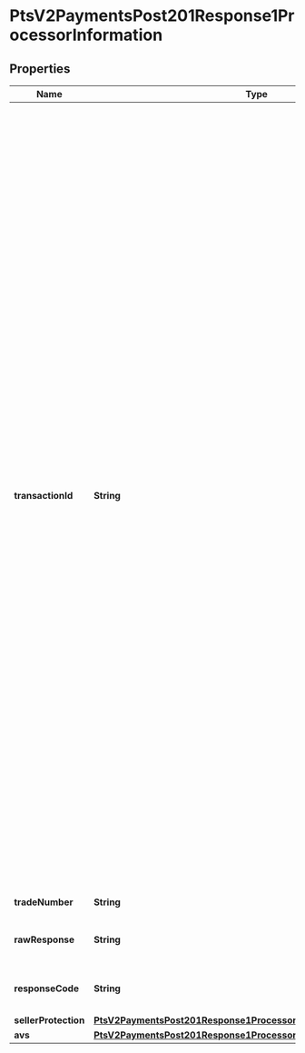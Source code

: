 
# PtsV2PaymentsPost201Response1ProcessorInformation

## Properties
Name | Type | Description | Notes
------------ | ------------- | ------------- | -------------
**transactionId** | **String** | Network transaction identifier (TID). You can use this value to identify a specific transaction when you are discussing the transaction with your processor. Not all processors provide this value.  Returned by the authorization service.  #### PIN debit Transaction identifier generated by the processor.  Returned by PIN debit credit.  #### GPX Processor transaction ID.  #### Cielo For Cielo, this value is the non-sequential unit (NSU) and is supported for all transactions. The value is generated by Cielo or the issuing bank.  #### Comercio Latino For Comercio Latino, this value is the proof of sale or non-sequential unit (NSU) number generated by the acquirers Cielo and Rede, or the issuing bank.  #### CyberSource through VisaNet and GPN For details about this value for CyberSource through VisaNet and GPN, see \&quot;Network Transaction Identifiers\&quot; in [Credit Card Services Using the SCMP API.](https://apps.cybersource.com/library/documentation/dev_guides/CC_Svcs_SCMP_API/html/)  #### Moneris This value identifies the transaction on a host system. It contains the following information: - Terminal used to process the transaction - Shift during which the transaction took place - Batch number - Transaction number within the batch You must store this value. If you give the customer a receipt, display this value on the receipt.  **Example** For the value 66012345001069003: - Terminal ID &#x3D; 66012345 - Shift number &#x3D; 001 - Batch number &#x3D; 069 - Transaction number &#x3D; 003  |  [optional]
**tradeNumber** | **String** | The description for this field is not available. |  [optional]
**rawResponse** | **String** | This field is set to the value of failure reason returned by the processor.  |  [optional]
**responseCode** | **String** | This field is set to the value of response code returned by the processor.  |  [optional]
**sellerProtection** | [**PtsV2PaymentsPost201Response1ProcessorInformationSellerProtection**](PtsV2PaymentsPost201Response1ProcessorInformationSellerProtection.md) |  |  [optional]
**avs** | [**PtsV2PaymentsPost201Response1ProcessorInformationAvs**](PtsV2PaymentsPost201Response1ProcessorInformationAvs.md) |  |  [optional]




